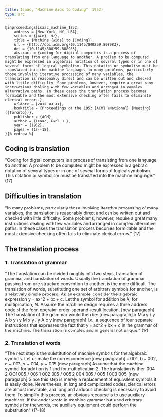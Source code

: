 ```yaml
---
title: Isaac, "Machine Aids to Coding" (1952)
type: src
---
```


```bibtex{% raw %}
@inproceedings{isaac_machine_1952,
	address = {New York, NY, USA},
	series = {{ACM} '52},
	title = {Machine {Aids} to {Coding}},
	url = {http://doi.acm.org/10.1145/800259.808983},
	doi = {10.1145/800259.808983},
	abstract = {Coding for digital computers is a process of translating from one language to another. A problem to be computed might be expressed in algebraic notation of several types or in one of several forms of logical symbolism. This notation or symbolism must be translated into the machine language. In many problems, particularly those involving iterative processing of many variables, the translation is reasonably direct and can be written out and checked with little difficulty. Some problems, however, require a great many instructions dealing with few variables and arranged in complex alternative paths. In these cases the translation process becomes formidable and the most extensive checking often fails to eliminate clerical errors.},
	urldate = {2013-03-31},
	booktitle = {Proceedings of the 1952 {ACM} {National} {Meeting} ({Toronto})},
	publisher = {ACM},
	author = {Isaac, Earl J.},
	year = {1952},
	pages = {17--18},
}{% endraw %}
```

## Coding is translation

"Coding for digital computers is a process of translating from one language ¢o another. A problem to be computed might be expressed in algebraic notation of several types or in one of several forms of logical symbolism. This notation or symbolism must be translated into the machine language." (17)

## Difficulties in translation

"In many problems, particularly those involving iteratfve processing of many variables, the translation is reasonably direct and can be written out and checked with little difficulty. Some problems, however, require a great many instructions dealing with few variables and arranged in complex alternative paths. In these cases the translation process becomes formidable and the most extensive checking often fails to eliminate clerical errors." (17)

## The translation process

### 1. Translation of grammar

"The translation can be divided roughly into two steps, translation of grammar and translation of words. Usually the translation of grammar, passing from one structure convention to another, is the more difficult. The translation of words, substituting one set of arbitrary symbols for another, is a relatively simple process. As an example, consider the algebraic expression y = ax^2 + bx + c. Let the symbol for addition be A, for multiplication, M. Assume the machine design requires a three address code of the form operator-order-operand-result location. [new paragraph] The translation of the grammar would then be: [new paragraph] x M a y / y A b y / y M x y / y A c y [new paragraph] I.e., a sequence of four separate instructions that expresses the fact that y = ax^2 + bx + c in the grammar of the machine. The translation is complex and in general not unique." (17)

### 2. Translation of words

"The next step is the substitution of machine symbols for the algebraic symbols. Let us make the correspondence [new paragraph]  ~ 001, b ~ 002, c ~ 003, x ~ 004, y ~ 005 [new paragraph] Assume that the machine symbol for addition is 1 and for multiplication 2. The translation is then 004 2 OO1 005 / 005 1 002 005 / 005 2 004 005 / 005 1 003 005. [new paragraph] Since this step is merely a replacement of equivalent symbols it is easily done. Nevertheless, in long and complicated codes, clerical errors are almost inevitable, and long and arduous checking is necessary to avoid them. To simplify this process, an obvious recourse is to use auxiliary machines. If the coder wrote in machine grammar but used arbitrary symbols for the words, the auxiliary equipment could perform the substitution" (17–18)
